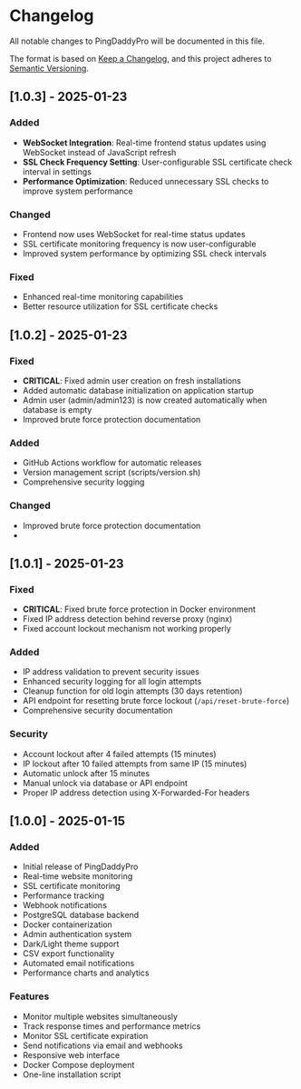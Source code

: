 # Changelog

All notable changes to PingDaddyPro will be documented in this file.

The format is based on [Keep a Changelog](https://keepachangelog.com/en/1.0.0/),
and this project adheres to [Semantic Versioning](https://semver.org/spec/v2.0.0.html).


## [1.0.3] - 2025-01-23

### Added
- **WebSocket Integration**: Real-time frontend status updates using WebSocket instead of JavaScript refresh
- **SSL Check Frequency Setting**: User-configurable SSL certificate check interval in settings
- **Performance Optimization**: Reduced unnecessary SSL checks to improve system performance

### Changed
- Frontend now uses WebSocket for real-time status updates
- SSL certificate monitoring frequency is now user-configurable
- Improved system performance by optimizing SSL check intervals

### Fixed
- Enhanced real-time monitoring capabilities
- Better resource utilization for SSL certificate checks

## [1.0.2] - 2025-01-23

### Fixed
- **CRITICAL**: Fixed admin user creation on fresh installations
- Added automatic database initialization on application startup
- Admin user (admin/admin123) is now created automatically when database is empty
- Improved brute force protection documentation

### Added
- GitHub Actions workflow for automatic releases
- Version management script (scripts/version.sh)
- Comprehensive security logging

### Changed
- Improved brute force protection documentation
- 
## [1.0.1] - 2025-01-23

### Fixed
- **CRITICAL**: Fixed brute force protection in Docker environment
- Fixed IP address detection behind reverse proxy (nginx)
- Fixed account lockout mechanism not working properly

### Added
- IP address validation to prevent security issues
- Enhanced security logging for all login attempts
- Cleanup function for old login attempts (30 days retention)
- API endpoint for resetting brute force lockout (`/api/reset-brute-force`)
- Comprehensive security documentation

### Security
- Account lockout after 4 failed attempts (15 minutes)
- IP lockout after 10 failed attempts from same IP (15 minutes)
- Automatic unlock after 15 minutes
- Manual unlock via database or API endpoint
- Proper IP address detection using X-Forwarded-For headers

## [1.0.0] - 2025-01-15

### Added
- Initial release of PingDaddyPro
- Real-time website monitoring
- SSL certificate monitoring
- Performance tracking
- Webhook notifications
- PostgreSQL database backend
- Docker containerization
- Admin authentication system
- Dark/Light theme support
- CSV export functionality
- Automated email notifications
- Performance charts and analytics

### Features
- Monitor multiple websites simultaneously
- Track response times and performance metrics
- Monitor SSL certificate expiration
- Send notifications via email and webhooks
- Responsive web interface
- Docker Compose deployment
- One-line installation script
